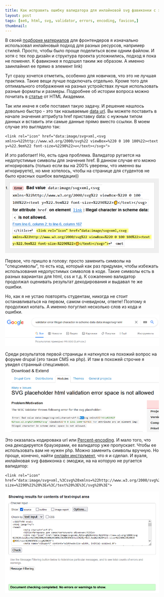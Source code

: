 ```yaml
---
title: Как исправить ошибку валидатора для инлайновой svg фавиконки с эмоджи
layout: post
tags: [веб, html, svg, validator, errors, encoding, favicon,]
thumbnail: 
---
```

В своей [подборке материалов](https://vallek.github.io/web-links/index.html) для фронтендеров я изначально использовал инлайновый подход для разных ресурсов, например стилей. Просто, чтобы было проще поделиться всем одним файлом. И хотя с тех пор дизайн и структура проекта усложнились, подход я пока не поменял. К фавиконке я подошел таким же образом. А именно заинлайнил ее прямо в элемент link)

Тут сразу хочется отметить, особенно для новичков, что это не лучшая практика. Такие вещи лучше подключать отдельно. Кроме того для оптимального отображения на разных устройствах лучше использовать разные форматы и размеры. Подробнее об истории вопроса можно почитать в [статье](https://htmlacademy.ru/blog/articles/short-18) от HTML Академии.

Так или иначе я себе поставил такую задачу. И решение нашлось довольно быстро - это так называемые [data url](https://developer.mozilla.org/en-US/docs/Web/HTTP/Basics_of_HTTP/Data_URLs). Вы можете поставить в начале значения аттрибута href приставку data: с нужным типом данных и вставить эти самые данные прямо вместо ссылки. В моем случае это выглядело так:

```
<link rel="icon" href="data:image/svg+xml,<svg xmlns=%22http://www.w3.org/2000/svg%22 viewBox=%220 0 100 100%22><text y=%22.9em%22 font-size=%2290%22>✊</text></svg>">
```
И это работает! Но, есть одна проблема. Валидатор ругается на недопустимые символы для значения href. В данном случае его можно игнорировать (только если вы на 200% уверены, что именно вы игнорируете), но мне хотелось, чтобы на странице для студентов не было красных ошибок валидации))
![скриншот валидатора с ошибкой](/Images/fav-1.png)

Первое, что пришло в голову: просто заменить символы на "спецсимволы", то есть код, который как раз придуман, чтобы избежать использования недопустимых символов в коде. Такие символы есть в разных вариантах для html, css и т.д. К сожалению валидатор продолжал оценивать результат декодирования и выдавал те же ошибки.

Но, как я не устаю повторять студентам, никогда не стоит останавливаться на первом, самом очевидном, ответе! Поэтому я продолжил копать. А именно погуглил несколько слов из кода и ошибки.
![скриншот гугл запроса](/Images/fav-3.png)

Среди результатов первой страницы я наткнулся на похожий вопрос на форуме drupal (это такая CMS на php). И там в похожей строчке я увидел странный спецсимвол.
![скриншот форума с вопросом](/Images/fav-4.png)

Это оказалась кодировака url или [Percent-encoding](https://en.wikipedia.org/wiki/Percent-encoding). И мало того, что она декодируется браузерами, ее валидатор уже пропускает. Чтобы ее использовать вам не нужен php. Можно заменить символы вручную. Но проще, конечно, найти [онлайн инструмент](https://www.urlencoder.org/), что я и сделал. И вуаля, инлайновая svg фавиконка с эмоджи, на на которую не ругается валидатор:

```
<link rel="icon" href="data:image/svg+xml,%3Csvg%20xmlns=%22http://www.w3.org/2000/svg%22%20viewBox=%220%200%20100%20100%22%20%3E%3Ctext%20y=%22.9em%22%20font-size=%2290%22%20%3E✊%3C/text%20%3E%3C/svg%20%3E">
```
![скриншот валидатора без ошибки](/Images/fav-2.png)
